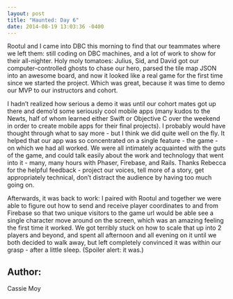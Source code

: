 ```yaml
---
layout: post
title: "Haunted: Day 6"
date: 2014-08-19 13:03:36 -0400
---
```


Rootul and I came into DBC this morning to find that our teammates where we left them: still coding on DBC machines, and a lot of work to show for their all-nighter. Holy moly tomatoes: Julius, Sid, and David got our computer-controlled ghosts to chase our hero, parsed the tile map JSON into an awesome board, and now it looked like a real game for the first time since we started the project. Which was great, because it was time to demo our MVP to our instructors and cohort.

<!--more-->

I hadn’t realized how serious a demo it was until our cohort mates got up there and demo’d some seriously cool mobile apps (many kudos to the Newts, half of whom learned either Swift or Objective C over the weekend in order to create mobile apps for their final projects). I probably would have thought through what to say more - but I think we did quite well on the fly. It helped that our app was so concentrated on a single feature - the game - on which we had all worked. We were all intimately acquainted with the guts of the game, and could talk easily about the work and technology that went into it - many, many hours with Phaser, Firebase, and Rails. Thanks Rebecca for the helpful feedback  - project our voices, tell more of a story, get appropriately technical, don’t distract the audience by having too much going on.

Afterwards, it was back to work: I paired with Rootul and together we were able to figure out how to send and receive player coordinates to and from Firebase so that two unique visitors to the game url would be able see a single character move around on the screen, which was an amazing feeling the first time it worked. We got terribly stuck on how to scale that up into 2 players and beyond, and spent all afternoon and all evening on it until we both decided to walk away, but left completely convinced it was within our grasp - after a little sleep. (Spoiler alert: it was.)

## Author:

Cassie Moy
